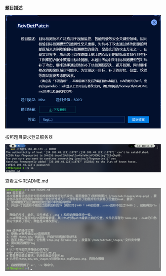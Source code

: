 **题目描述**

![image-20240220160940385](./img/AdvDetPatch%EF%BC%88%E6%9C%AA%E5%AE%8C%E6%88%90%EF%BC%89/image-20240220160940385.png)

按照题目要求登录服务器

![image-20240220160945014](./img/AdvDetPatch%EF%BC%88%E6%9C%AA%E5%AE%8C%E6%88%90%EF%BC%89/image-20240220160945014.png)

查看文件README.md

![image-20240220160948974](./img/AdvDetPatch%EF%BC%88%E6%9C%AA%E5%AE%8C%E6%88%90%EF%BC%89/image-20240220160948974.png)

